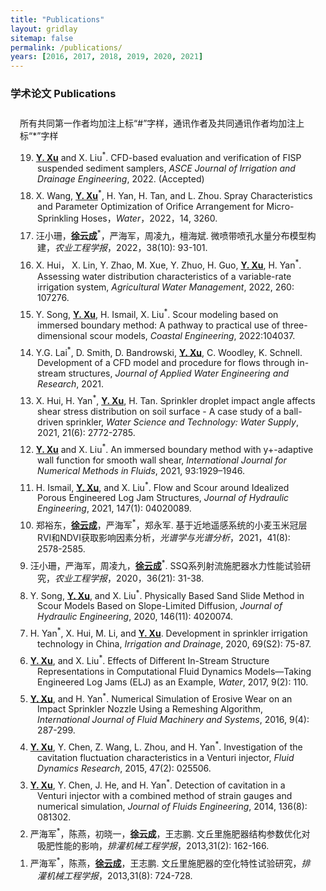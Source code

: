 ```yaml
---
title: "Publications"
layout: gridlay
sitemap: false
permalink: /publications/
years: [2016, 2017, 2018, 2019, 2020, 2021]
---
```


<style>
ol{padding-left: 2em;}


.jumbotron{
    padding:3%;
    padding-bottom:10px;
    padding-top:10px;
    margin-top:10px;
    margin-bottom:30px;
}
ol li{
    list-style-type:decimal;
    list-style-position:inside;
    text-indent:-2em;
    padding-bottom:0.5em;
}
</style>

### 学术论文 Publications
<div class="jumbotron">
所有共同第一作者均加注上标“#”字样，通讯作者及共同通讯作者均加注上标“*”字样
<ol reversed="reversed">
        <li>
            <b><u>Y. Xu</u></b> and X. Liu<sup>*</sup>. CFD-based evaluation and verification of FISP suspended sediment samplers, <i> ASCE Journal of Irrigation and Drainage Engineering</i>, 2022. (Accepted)
        </li>
        <li>
            X. Wang, <b><u>Y. Xu</u></b><sup>*</sup>, H. Yan, H. Tan, and L. Zhou. Spray Characteristics and Parameter Optimization of Orifice Arrangement for Micro-Sprinkling Hoses，<i>Water</i>，2022，14, 3260. 
         <a1 href="https://www.mdpi.com/2073-4441/14/20/3260/pdf" target="_blank"><i class="fa fa-file-pdf-o" style="font-size:1.5em;"></i></a1>
        </li>
        <li>
            汪小珊，<b><u>徐云成</u></b><sup>*</sup>，严海军，周凌九，檀海斌. 微喷带喷孔水量分布模型构建，<i>农业工程学报</i>，2022，38(10): 93-101.
        </li>
        <li> X. Hui， X. Lin, Y. Zhao, M. Xue, Y. Zhuo, H. Guo, <b><u>Y. Xu</u></b>, H. Yan<sup>*</sup>. Assessing water distribution characteristics of a variable-rate irrigation system, <i>Agricultural Water Management</i>, 2022, 260: 107276.
        </li>
        <li>
             Y. Song, <b><u>Y. Xu</u></b>, H. Ismail, X. Liu<sup>*</sup>. Scour modeling based on immersed boundary method: A pathway to practical use of three-dimensional scour models, <i>Coastal Engineering</i>, 2022:104037.
        </li>
        <li>
            Y.G. Lai<sup>*</sup>, D. Smith, D. Bandrowski, <b><u>Y. Xu</u></b>, C. Woodley, K. Schnell. Development of a CFD model and procedure for flows through in-stream structures, <i>Journal of Applied Water Engineering and Research</i>, 2021.
        </li>
        <li> X. Hui, H. Yan<sup>*</sup>, <b><u>Y. Xu</u></b>, H. Tan. Sprinkler droplet impact angle affects shear stress distribution on soil surface - A case study of a ball-driven sprinkler, <i>Water Science and Technology: Water Supply</i>, 2021,
                    21(6): 2772-2785.
        </li>
        <li>
            <b><u>Y. Xu</u></b> and X. Liu<sup>*</sup>. An immersed boundary method with y+-adaptive wall function for smooth wall shear, <i>International Journal for Numerical Methods in Fluids</i>, 2021, 93:1929–1946.
        </li>
        <li>
            H. Ismail, <b><u>Y. Xu</u></b>, and X. Liu<sup>*</sup>. Flow and Scour around Idealized Porous Engineered Log Jam Structures, <i>Journal of Hydraulic Engineering</i>, 2021, 147(1): 04020089.
        </li>
        <li>
            郑裕东，<b><u>徐云成</u></b>，严海军<sup>*</sup>，郑永军. 基于近地遥感系统的小麦玉米冠层RVI和NDVI获取影响因素分析，<i>光谱学与光谱分析</i>，2021，41(8): 2578-2585.
        </li>
        <li>
            汪小珊，严海军，周凌九，<b><u>徐云成</u></b><sup>*</sup>. SSQ系列射流施肥器水力性能试验研究，<i>农业工程学报</i>，2020，36(21): 31-38.
        </li>
        <li>
            Y. Song, <b><u>Y. Xu</u></b>, and X. Liu<sup>*</sup>. Physically Based Sand Slide Method in Scour Models Based on Slope-Limited Diffusion, <i>Journal of Hydraulic Engineering</i>, 2020, 146(11): 4020074.
        </li>
        <li>
             H. Yan<sup>*</sup>, X. Hui, M. Li, and <b><u>Y. Xu</u></b>. Development in sprinkler irrigation technology in China, <i>Irrigation and Drainage</i>, 2020, 69(S2): 75-87.
        </li>
        <li>
            <b><u>Y. Xu</u></b>, and X. Liu<sup>*</sup>. Effects of Different In-Stream Structure Representations in Computational Fluid Dynamics Models—Taking Engineered Log Jams (ELJ) as an Example, <i>Water</i>, 2017, 9(2): 110.
        </li>
        <li>
            <b><u>Y. Xu</u></b>, and H. Yan<sup>*</sup>. Numerical Simulation of Erosive Wear on an Impact Sprinkler Nozzle Using a Remeshing Algorithm, <i>International Journal of Fluid Machinery and Systems</i>, 2016, 9(4): 287-299.
        </li>
        <li>
            <b><u>Y. Xu</u></b>, Y. Chen, Z. Wang, L. Zhou, and H. Yan<sup>*</sup>. Investigation of the cavitation fluctuation characteristics in a Venturi injector, <i>Fluid Dynamics Research</i>, 2015, 47(2): 025506.
        </li>
        <li>
            <b><u>Y. Xu</u></b>, Y. Chen, J. He, and H. Yan<sup>*</sup>. Detection of cavitation in a Venturi injector with a combined method of strain gauges and numerical simulation, <i>Journal of Fluids Engineering</i>, 2014, 136(8): 081302.
        </li>
        <li>
            严海军<sup>*</sup>，陈燕，初晓一，<b><u>徐云成</u></b>，王志鹏. 文丘里施肥器结构参数优化对吸肥性能的影响，<i>排灌机械工程学报</i>，2013,31(2): 162-166.
        </li>
        <li>
            严海军<sup>*</sup>，陈燕，<b><u>徐云成</u></b>，王志鹏. 文丘里施肥器的空化特性试验研究，<i>排灌机械工程学报</i>，2013,31(8): 724-728.
        </li>
</ol>
</div>

